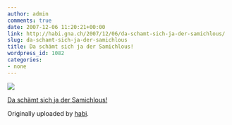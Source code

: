 ```yaml
---
author: admin
comments: true
date: 2007-12-06 11:20:21+00:00
link: http://habi.gna.ch/2007/12/06/da-schamt-sich-ja-der-samichlous/
slug: da-schamt-sich-ja-der-samichlous
title: Da schämt sich ja der Samichlous!
wordpress_id: 1082
categories:
- none
---
```



 [![](http://farm3.static.flickr.com/2194/2090370927_32cd72d532_m.jpg)](http://www.flickr.com/photos/habi/2090370927/)
   

 
  [Da schämt sich ja der Samichlous!](http://www.flickr.com/photos/habi/2090370927/)
    

  Originally uploaded by [habi](http://www.flickr.com/people/habi/).
 




  

